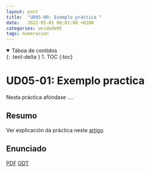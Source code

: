 ```yaml
---
layout: post
title:  "UD05-00: Exemplo práctica "
date:   2022-05-01 00:01:00 +0200
categories: unidade05
tags: numeracion 
---
```


<details open markdown="block">
  <summary>
    Táboa de contidos
  </summary>
  {: .text-delta }
1. TOC
{:toc}
</details>

# UD05-01: Exemplo practica 

Nesta práctica afóndase  ....
## Resumo 
Ver explicación da práctica neste [artigo](https://www.redeszone.net/2017/11/19/asi-puedes-ping-equipo-ip-octal-hexadecimal-e-incluso-numero-entero/)

## Enunciado 
[PDF]({{site.baseurl}}/unidade01/t01.pdf)
[ODT]({{site.baseurl}}unidade01/t01.odt)
